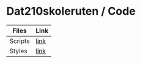 # Dat210skoleruten / Code

| Files | Link |
| --- | --- |
| Scripts | [link](https://github.com/Dat210Skoleruten/Code/tree/master/scripts) |
| Styles | [link](https://github.com/Dat210Skoleruten/Code/tree/master/styles) |
